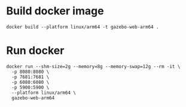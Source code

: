 # Build docker image
```
docker build --platform linux/arm64 -t gazebo-web-arm64 .
```

# Run docker
```
docker run --shm-size=2g --memory=8g --memory-swap=12g --rm -it \
  -p 8080:8080 \
  -p 7681:7681 \
  -p 6080:6080 \
  -p 5900:5900 \
  --platform linux/arm64 \
  gazebo-web-arm64
```